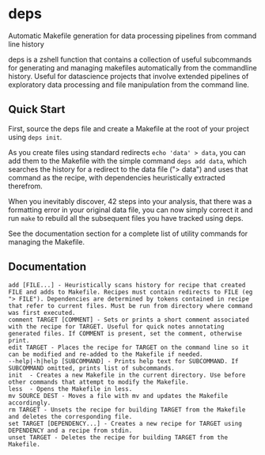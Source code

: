 # deps
Automatic Makefile generation for data processing pipelines from command line history

deps is a zshell function that contains a collection of useful subcommands for generating and managing makefiles automatically from the commandline history. Useful for datascience projects that involve extended pipelines of exploratory data processing and file manipulation from the command line.

## Quick Start

First, source the deps file and create a Makefile at the root of your project using `deps init`.

As you create files using standard redirects `echo 'data' > data`, you can add them to the Makefile with the simple command `deps add data`, which searches the history for a redirect to the data file ("> data") and uses that command as the recipe, with dependencies heuristically extracted therefrom.

When you inevitably discover, 42 steps into your analysis, that there was a formatting error in your original data file, you can now simply correct it and run `make` to rebuild all the subsequent files you have tracked using deps.

See the documentation section for a complete list of utility commands for managing the Makefile.

## Documentation

```
add [FILE...] - Heuristically scans history for recipe that created FILE and adds to Makefile. Recipes must contain redirects to FILE (eg "> FILE"). Dependencies are determined by tokens contained in recipe that refer to current files. Must be run from directory where command was first executed.
comment TARGET [COMMENT] - Sets or prints a short comment associated with the recipe for TARGET. Useful for quick notes annotating generated files. If COMMENT is present, set the comment, otherwise print.
edit TARGET - Places the recipe for TARGET on the command line so it can be modified and re-added to the Makefile if needed.
--help|-h|help [SUBCOMMAND] - Prints help text for SUBCOMMAND. If SUBCOMMAND omitted, prints list of subcommands.
init  - Creates a new Makefile in the current directory. Use before other commands that attempt to modify the Makefile.
less  - Opens the Makefile in less.
mv SOURCE DEST - Moves a file with mv and updates the Makefile accordingly.
rm TARGET - Unsets the recipe for building TARGET from the Makefile and deletes the corresponding file.
set TARGET [DEPENDENCY...] - Creates a new recipe for TARGET using DEPENDENCY and a recipe from stdin.
unset TARGET - Deletes the recipe for building TARGET from the Makefile.
```
